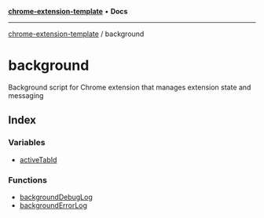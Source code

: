 [**chrome-extension-template**](../README.md) • **Docs**

***

[chrome-extension-template](../modules.md) / background

# background

Background script for Chrome extension that manages extension state and messaging

## Index

### Variables

- [activeTabId](variables/activeTabId.md)

### Functions

- [backgroundDebugLog](functions/backgroundDebugLog.md)
- [backgroundErrorLog](functions/backgroundErrorLog.md)
